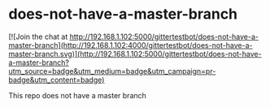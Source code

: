 does-not-have-a-master-branch
=============================

[![Join the chat at http://192.168.1.102:5000/gittertestbot/does-not-have-a-master-branch](http://192.168.1.102:4000/gittertestbot/does-not-have-a-master-branch.svg)](http://192.168.1.102:5000/gittertestbot/does-not-have-a-master-branch?utm_source=badge&utm_medium=badge&utm_campaign=pr-badge&utm_content=badge)

This repo does not have a master branch
